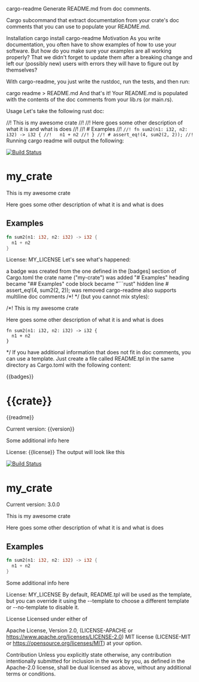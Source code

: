 cargo-readme
Generate README.md from doc comments.

Cargo subcommand that extract documentation from your crate's doc comments that you can use to populate your README.md.

Installation
cargo install cargo-readme
Motivation
As you write documentation, you often have to show examples of how to use your software. But how do you make sure your examples are all working properly? That we didn't forget to update them after a breaking change and left our (possibly new) users with errors they will have to figure out by themselves?

With cargo-readme, you just write the rustdoc, run the tests, and then run:

cargo readme > README.md
And that's it! Your README.md is populated with the contents of the doc comments from your lib.rs (or main.rs).

Usage
Let's take the following rust doc:

//! This is my awesome crate
//!
//! Here goes some other description of what it is and what is does
//!
//! # Examples
//! ```
//! fn sum2(n1: i32, n2: i32) -> i32 {
//!   n1 + n2
//! }
//! # assert_eq!(4, sum2(2, 2));
//! ```
Running cargo readme will output the following:

[![Build Status](__badge_image__)](__badge_url__)

# my_crate

This is my awesome crate

Here goes some other description of what it is and what is does

## Examples
```rust
fn sum2(n1: i32, n2: i32) -> i32 {
  n1 + n2
}
```

License: MY_LICENSE
Let's see what's happened:

a badge was created from the one defined in the [badges] section of Cargo.toml
the crate name ("my-crate") was added
"# Examples" heading became "## Examples"
code block became "```rust"
hidden line # assert_eq!(4, sum2(2, 2)); was removed
cargo-readme also supports multiline doc comments /*! */ (but you cannot mix styles):

/*!
This is my awesome crate

Here goes some other description of what it is and what is does

```
fn sum2(n1: i32, n2: i32) -> i32 {
  n1 + n2
}
```
*/
If you have additional information that does not fit in doc comments, you can use a template. Just create a file called README.tpl in the same directory as Cargo.toml with the following content:

{{badges}}

# {{crate}}

{{readme}}

Current version: {{version}}

Some additional info here

License: {{license}}
The output will look like this

[![Build Status](__badge_image__)](__badge_url__)

# my_crate

Current version: 3.0.0

This is my awesome crate

Here goes some other description of what it is and what is does

## Examples
```rust
fn sum2(n1: i32, n2: i32) -> i32 {
  n1 + n2
}
```

Some additional info here

License: MY_LICENSE
By default, README.tpl will be used as the template, but you can override it using the --template to choose a different template or --no-template to disable it.

License
Licensed under either of

Apache License, Version 2.0, (LICENSE-APACHE or https://www.apache.org/licenses/LICENSE-2.0)
MIT license (LICENSE-MIT or https://opensource.org/licenses/MIT)
at your option.

Contribution
Unless you explicitly state otherwise, any contribution intentionally submitted for inclusion in the work by you, as defined in the Apache-2.0 license, shall be dual licensed as above, without any additional terms or conditions.